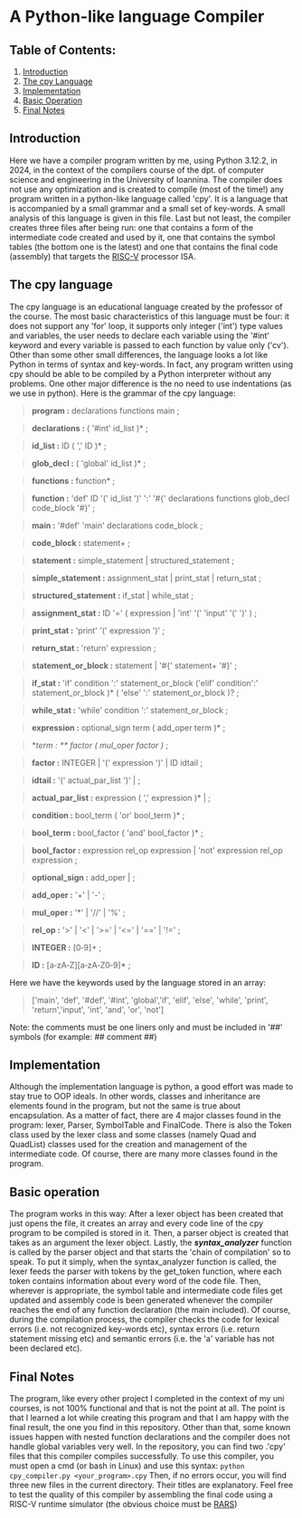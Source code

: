 
# A Python-like language Compiler

## Table of Contents:
1. [Introduction](#introduction)
2. [The cpy Language](#the-cpy-language) 
3. [Implementation](#implementation)
4. [Basic Operation](#basic-operation) 
5. [Final Notes](#final-notes)

## Introduction
Here we have a compiler program written by me, using Python 3.12.2, in 2024, in the context of the compilers course of the dpt. of computer science and engineering in the University of Ioannina. The compiler does not use any optimization and is created to compile (most of the time!) any program written in a python-like language called 'cpy'. It is a language that is accompanied by a small grammar and a small set of key-words. A small analysis of this language is given in this file. Last but not least, the compiler creates three files after being run: one that contains a form of the intermediate code created and used by it, one that contains the symbol tables (the bottom one is the latest) and one that contains the final code (assembly) that targets the [RISC-V](https://riscv.org/) processor ISA.
## The cpy language
The cpy language is an educational language created by the professor of the course. The most basic characteristics of this language must be four: it does not support any 'for' loop, it supports only integer ('int') type values and variables, the user needs to declare each variable using the '#int' keyword and every variable is passed to each function by value only ('cv'). Other than some other small differences, the language looks a lot like Python in terms of syntax and key-words. In fact, any program written using cpy should be able to be compiled by a Python interpreter without any problems. One other major difference is the no need to use indentations (as we use in python).
Here is the grammar of the cpy language:                
>**program       :**     declarations functions main
                ;

>**declarations    :**     ( '#int' id_list )*
                ;

>**id_list         :**     ID ( ',' ID )*
                ;

>**glob_decl       :**     ( 'global' id_list )*
                ;

>**functions       :**   function*
                ;

>**function        :**   'def' ID '(' id_list ')' ':'
                    '#{'
                        declarations
                        functions
                        glob_decl
                        code_block
                    '#}'
                ;

>**main            :**   '#def' 'main'
                        declarations
                        code_block
                ;

>**code_block      :**   statement+
                ;

>**statement       :**   simple_statement
                |   structured_statement
                ;

>**simple_statement
                :**   assignment_stat
                |   print_stat
                |   return_stat
                ;


>**structured_statement
                :**   if_stat
                |   while_stat
                ;

>**assignment_stat :**   ID '=' ( expression
                           | 'int' '(' 'input' '(' ')'
                           )
                ;


>**print_stat      :** 'print' '(' expression ')'
                ;

>**return_stat     :** 'return' expression
                ;

>**statement_or_block
                :** statement
                | '#{' statement+ '#}'
                ;

>**if_stat         :**   'if' condition ':'
                        statement_or_block
                    ('elif' condition':'
                        statement_or_block )*
                    (   'else' ':'
                        statement_or_block )?
                ;

>**while_stat      :**   'while' condition ':'
                        statement_or_block
		        ;

>**expression      :**   optional_sign term ( add_oper term )*
                ;

>**term            : **  factor ( mul_oper factor )*
                ;
	    
>**factor          :**   INTEGER
		        |   '(' expression ')'
                |   ID idtail
                ;

>**idtail          :**   '(' actual_par_list ')'
                |
                ;


>**actual_par_list :**   expression ( ',' expression )*
                |
                ;

>**condition       :**  bool_term ( 'or' bool_term )*
                ;

>**bool_term       :**   bool_factor ( 'and' bool_factor )*
                ;

>**bool_factor     :**   expression rel_op expression
                |   'not' expression rel_op expression
                ;

>**optional_sign   :**   add_oper
                |
                ;

>**add_oper        :**   '+' | '-'
                ;

>**mul_oper        :**   '*' | '//' | '%'
                ;

>**rel_op          :**   '>' | '<' | '>=' | '<=' | '==' | '!='
                ;
                
>**INTEGER			:**	[0‐9]+
						;
	
>**ID				:** [a‐zA‐Z][a‐zA‐Z0‐9]* 
						;


Here we have the keywords used by the language stored in an array:
>['main', 'def', '#def', '#int', 'global','if', 'elif', 'else', 'while', 'print', 'return','input', 'int', 'and', 'or', 'not']

Note: the comments must be one liners only and must be included in '##' symbols (for example: ## comment ##)

## Implementation
Although the implementation language is python, a good effort was made to stay true to OOP ideals. In other words, classes and inheritance are elements found in the program, but not the same is true about encapsulation. As a matter of fact, there are 4 major classes found in the program: lexer, Parser, SymbolTable and FinalCode. There is also the Token class used by the lexer class and some classes (namely Quad and QuadList) classes used for the creation and management of the intermediate code. Of course, there are many more classes found in the program.

## Basic operation
The program works in this way: After a lexer object has been created that just opens the file, it creates an array and every code line of the cpy program to be compiled is stored in it. Then, a parser object is created that takes as an argument the lexer object. Lastly, the ***syntax_analyzer*** function is called by the parser object and that starts the 'chain of compilation' so to speak. To put it simply, when the syntax_analyzer function is called, the lexer feeds the parser with tokens by the get_token function, where each token contains information about every word of the code file. Then, wherever is appropriate, the symbol table and intermediate code files get updated and assembly code is been generated whenever the compiler reaches the end of any function declaration (the main included).
Of course, during the compilation process, the compiler checks the code for lexical errors (i.e. not recognized key-words etc), syntax errors (i.e. return statement missing etc) and semantic errors (i.e. the 'a' variable has not been declared etc).
## Final Notes
The program, like every other project I completed in the context of my uni courses, is not 100% functional and that is not the point at all. The point is that I learned a lot while creating this program and that I am happy with the final result, the one you find in this repository.
Other than that, some known issues happen with nested function declarations and the compiler does not handle global variables very well. In the repository, you can find two .'cpy' files that this compiler compiles successfully.
To use this compiler, you must open a cmd (or bash in Linux) and use this syntax:
`python cpy_compiler.py <your_program>.cpy`
Then, if no errors occur, you will find three new files in the current directory. Their titles are explanatory. Feel free to test the quality of this compiler by assembling the final code using a RISC-V runtime simulator (the obvious choice must be [RARS](https://github.com/TheThirdOne/rars))
